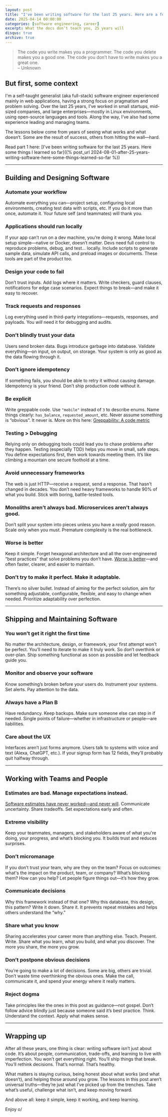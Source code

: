 ```yaml
---
layout: post
title: "I've been writing software for the last 25 years. Here are a few more things I've learned so far"
date: 2025-04-14 00:00:00
categories: [software engineering, career]
excerpt: What the docs don’t teach you, 25 years will
disqus: true
archive: true
---
```


> The code you write makes you a programmer. The code you delete makes you a good one. The code you don’t have to write makes you a great one.<br/>
> –  Unknown

## But first, some context

I'm a self-taught generalist (aka full-stack) software engineer experienced mainly in web applications, having a strong focus on pragmatism and problem solving. Over the last 25 years, I’ve worked in small startups, mid-sized companies, and large enterprises—mostly in Linux environments, using open-source languages and tools. Along the way, I’ve also had some experience leading and managing teams.

The lessons below come from years of seeing what works and what doesn’t. Some are the result of success, others from hitting the wall—hard.

Read part 1 here: [I've been writing software for the last 25 years. Here some things I learned so far]({% post_url 2024-08-01-after-25-years-writing-software-here-some-things-learned-so-far %})

---

## Building and Designing Software

### Automate your workflow  
Automate everything you can—project setup, configuring local environments, creating test data with scripts, etc. If you do it more than once, automate it. Your future self (and teammates) will thank you.

### Applications should run locally  
If your app can’t run on a dev machine, you’re doing it wrong. Make local setup simple—native or Docker, doesn’t matter. Devs need full control to reproduce problems, debug, and test... locally. Include scripts to generate sample data, simulate API calls, and preload images or documents. These tools are part of the product too.

### Design your code to fail  
Don’t trust inputs. Add logs where it matters. Write checkers, guard clauses, notifications for edge case scenarios. Expect things to break—and make it easy to recover.

### Track requests and responses  
Log everything used in third-party integrations—requests, responses, and payloads. You *will* need it for debugging and audits.

### Don’t blindly trust your data
Users send broken data. Bugs introduce garbage into database. Validate everything—on input, on output, on storage. Your system is only as good as the data flowing through it.

### Don’t ignore idempotency  
If something fails, you should be able to retry it without causing damage. Idempotency is your friend. Don’t ship production code without it.

### Be explicit  
Write greppable code. Use `"mobile"` instead of `3` to describe enums. Name things clearly: `has_balance`, `requested_amount`, etc. Never assume something is “obvious”. It never is.
More on this here: [Greppability: A code metric](https://morizbuesing.com/blog/greppability-code-metric/)

### Testing > Debugging  
Relying only on debugging tools could lead you to chase problems after they happen. Testing (especially TDD) helps you move in small, safe steps. You define expectations first, then work towards meeting them. It’s like climbing a mountain one secure foothold at a time.

### Avoid unnecessary frameworks  
The web is just HTTP—receive a request, send a response. That hasn’t changed in decades. You don’t need heavy frameworks to handle 90% of what you build. Stick with boring, battle-tested tools.

### Monoliths aren’t always bad. Microservices aren’t always good.  
Don’t split your system into pieces unless you have a *really* good reason. Scale only when you must. Premature complexity is the real bottleneck.

### Worse is better  
Keep it simple. Forget hexagonal architecture and all the over-engineered “best practices” that solve problems you don’t have. [Worse is better](https://www.dreamsongs.com/WorseIsBetter.html)—and often faster, clearer, and easier to maintain.

### Don’t try to make it perfect. Make it adaptable.  
There’s no silver bullet. Instead of aiming for the perfect solution, aim for something adjustable, configurable, flexible, and easy to change when needed. Prioritize adaptability over perfection.

---

## Shipping and Maintaining Software

### You won’t get it right the first time  
No matter the architecture, design, or framework, your first attempt won’t be perfect. You’ll need to iterate to make it truly work. So don’t overthink or over-plan. Ship something functional as soon as possible and let feedback guide you.

### Monitor and observe your software  
Know something’s broken before your users do. Instrument your systems. Set alerts. Pay attention to the data.

### Always have a Plan B  
Have redundancy. Keep backups. Make sure someone else can step in if needed. Single points of failure—whether in infrastructure or people—are liabilities.

### Care about the UX  
Interfaces aren’t just forms anymore. Users talk to systems with voice and text (Alexa, ChatGPT, etc.). If your signup form has 12 fields, they’ll probably quit halfway through.

---

## Working with Teams and People

### Estimates are bad. Manage expectations instead.  
[Software estimates have never worked—and never will](https://world.hey.com/dhh/software-estimates-have-never-worked-and-never-will-a41a9c71). Communicate uncertainty. Share tradeoffs. Set expectations early and often.

### Extreme visibility  
Keep your teammates, managers, and stakeholders aware of what you're doing, your progress, and what’s blocking you. It builds trust and reduces surprises.

### Don’t micromanage  
If you don’t trust your team, why are they on the team? Focus on outcomes: what's the impact on the product, team, or company? What’s blocking them? How can you help? Let people figure things out—it’s how they grow.

### Communicate decisions  
Why this framework instead of that one? Why this database, this design, this pattern? Write it down. Share it. It prevents repeat mistakes and helps others understand the “why.”

### Share what you know  
Sharing accelerates your career more than anything else. Teach. Present. Write. Share what you learn, what you build, and what you discover. The more you share, the more you grow.

### Don’t postpone obvious decisions  
You’re going to make a lot of decisions. Some are big, others are trivial. Don’t waste time overthinking the obvious ones. Make the call, communicate it, and spend your energy where it really matters.

### Reject dogma  
Take principles like the ones in this post as guidance—not gospel. Don’t follow advice blindly just because someone said it’s best practice. Think. Understand the context. Apply what makes sense.

---

##  Wrapping up

After all these years, one thing is clear: writing software isn’t just about code. It’s about people, communication, trade-offs, and learning to live with imperfection. You won’t get everything right. You’ll ship things that break. You’ll rethink decisions. That’s normal. That’s healthy.

What matters is staying curious, being honest about what works (and what doesn’t), and helping those around you grow. The lessons in this post aren’t universal truths—they’re just what I’ve picked up from the trenches. Take what’s useful, challenge what isn’t, and keep moving forward.

And above all: keep it simple, keep it working, and keep learning.

Enjoy o/
